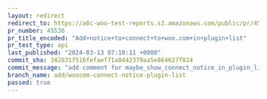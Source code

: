 ```yaml
---
layout: redirect
redirect_to: https://a8c-woo-test-reports.s3.amazonaws.com/public/pr/45536/api/index.html
pr_number: 45536
pr_title_encoded: "Add+notice+to+connect+to+woo.com+in+plugin+list"
pr_test_type: api
last_published: "2024-03-13 07:18:11 +0000"
commit_sha: 342831f516fefaef71a0442379aa5e864627f824
commit_message: "add comment for maybe_show_connect_notice_in_plugin_list()"
branch_name: add/woocom-connect-notice-plugin-list
passed: true
---
```

